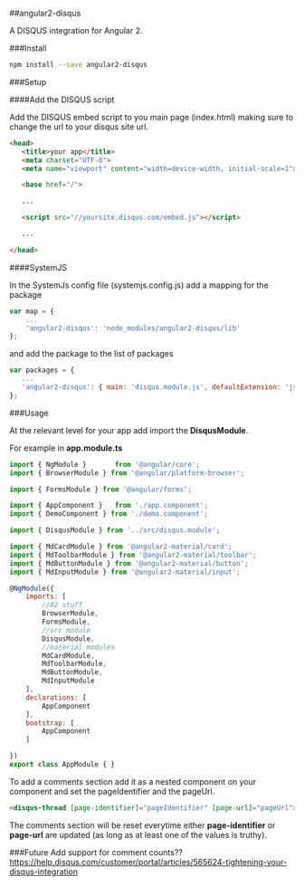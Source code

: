 ##angular2-disqus

A DISQUS integration for Angular 2.

###Install

```bash
npm install --save angular2-disqus
```

###Setup

####Add the DISQUS script

Add the DISQUS embed script to you main page (index.html) making sure to change the url to your disqus site url.

 ```html
<head>
    <title>your app</title>
    <meta charset="UTF-8">
    <meta name="viewport" content="width=device-width, initial-scale=1">

    <base href="/">

    ...

    <script src="//yoursite.disqus.com/embed.js"></script>

    ...

</head>
```

####SystemJS

In the SystemJs config file (systemjs.config.js) add a mapping for the package

```javascript
var map = {
    ...
    'angular2-disqus': 'node_modules/angular2-disqus/lib'
};
```

and add the package to the list of packages

 ```javascript
var packages = {
    ...
    'angular2-disqus': { main: 'disqus.module.js', defaultExtension: 'js' }
};
```

###Usage

At the relevant level for your app add import the **DisqusModule**.

For example in **app.module.ts**

```javascript
import { NgModule }       from '@angular/core';
import { BrowserModule } from '@angular/platform-browser';

import { FormsModule } from '@angular/forms';

import { AppComponent }   from './app.component';
import { DemoComponent } from './demo.component';

import { DisqusModule } from '../src/disqus.module';

import { MdCardModule } from '@angular2-material/card';
import { MdToolbarModule } from '@angular2-material/toolbar';
import { MdButtonModule } from '@angular2-material/button';
import { MdInputModule } from '@angular2-material/input';

@NgModule({
    imports: [
        //A2 stuff
        BrowserModule,
        FormsModule,
        //src module
        DisqusModule,
        //material modules
        MdCardModule,
        MdToolbarModule,
        MdButtonModule,
        MdInputModule
    ],
    declarations: [
        AppComponent
    ],
    bootstrap: [
        AppComponent
    ]

})
export class AppModule { }
```

To add a comments section add it as a nested component on your component and set the pageIdentifier and the pageUrl.

```html
<disqus-thread [page-identifier]="pageIdentifier" [page-url]="pageUrl"></disqus-thread>
```

The comments section will be reset everytime either **page-identifier** or **page-url** are updated (as long as at least one of the values is truthy). 

###Future
Add support for comment counts??
https://help.disqus.com/customer/portal/articles/565624-tightening-your-disqus-integration
